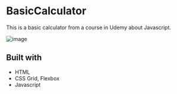 # BasicCalculator
This is a basic calculator from a course in Udemy about Javascript.

![image](https://user-images.githubusercontent.com/61264560/123527111-6f94c980-d6a2-11eb-947a-d5f09ec19da1.png)


## Built with
+ HTML
+ CSS Grid, Flexbox
+ Javascript
